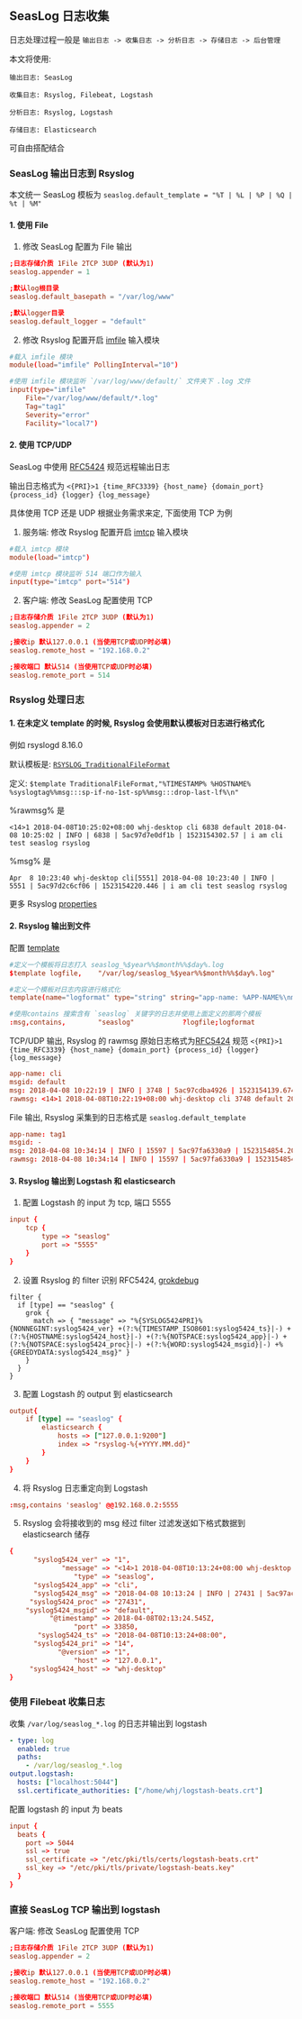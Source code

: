 ## SeasLog 日志收集

日志处理过程一般是 `输出日志 -> 收集日志 -> 分析日志 -> 存储日志 -> 后台管理`

本文将使用:
```
输出日志: SeasLog

收集日志: Rsyslog, Filebeat, Logstash

分析日志: Rsyslog, Logstash

存储日志: Elasticsearch
```
可自由搭配结合

### SeasLog 输出日志到 Rsyslog

本文统一 SeasLog 模板为 `seaslog.default_template = "%T | %L | %P | %Q | %t | %M"`

#### 1. 使用 File

1. 修改 SeasLog 配置为 File 输出

```conf
;日志存储介质 1File 2TCP 3UDP (默认为1)
seaslog.appender = 1

;默认log根目录
seaslog.default_basepath = "/var/log/www"

;默认logger目录
seaslog.default_logger = "default"
```

2. 修改 Rsyslog 配置开启 [imfile](http://www.rsyslog.com/doc/v8-stable/configuration/modules/imfile.html) 输入模块

```conf
#载入 imfile 模块
module(load="imfile" PollingInterval="10")

#使用 imfile 模块监听 `/var/log/www/default/` 文件夹下 .log 文件
input(type="imfile"
    File="/var/log/www/default/*.log"
    Tag="tag1"
    Severity="error"
    Facility="local7")
```

#### 2. 使用 TCP/UDP

SeasLog 中使用 [RFC5424](https://www.rfc-editor.org/rfc/rfc5424.txt) 规范远程输出日志

输出日志格式为 `<{PRI}>1 {time_RFC3339} {host_name} {domain_port} {process_id} {logger} {log_message}`

具体使用 TCP 还是 UDP 根据业务需求来定, 下面使用 TCP 为例

1. 服务端: 修改 Rsyslog 配置开启 [imtcp](http://www.rsyslog.com/doc/v8-stable/configuration/modules/imtcp.html) 输入模块

```conf
#载入 imtcp 模块
module(load="imtcp")

#使用 imtcp 模块监听 514 端口作为输入
input(type="imtcp" port="514")
```

2. 客户端: 修改 SeasLog 配置使用 TCP

```conf
;日志存储介质 1File 2TCP 3UDP (默认为1)
seaslog.appender = 2

;接收ip 默认127.0.0.1 (当使用TCP或UDP时必填)
seaslog.remote_host = "192.168.0.2"

;接收端口 默认514 (当使用TCP或UDP时必填)
seaslog.remote_port = 514
```

### Rsyslog 处理日志

#### 1. 在未定义 template 的时候, Rsyslog 会使用默认模板对日志进行格式化

例如 rsyslogd 8.16.0

默认模板是: [`RSYSLOG_TraditionalFileFormat`](https://www.rsyslog.com/doc/v8-stable/configuration/templates.html)

定义: `$template TraditionalFileFormat,"%TIMESTAMP% %HOSTNAME% %syslogtag%%msg:::sp-if-no-1st-sp%%msg:::drop-last-lf%\n" `

%rawmsg% 是

`<14>1 2018-04-08T10:25:02+08:00 whj-desktop cli 6838 default 2018-04-08 10:25:02 | INFO | 6838 | 5ac97d7e0df1b | 1523154302.57 | i am cli test seaslog rsyslog`

%msg% 是

`Apr  8 10:23:40 whj-desktop cli[5551] 2018-04-08 10:23:40 | INFO | 5551 | 5ac97d2c6cf06 | 1523154220.446 | i am cli test seaslog rsyslog`

更多 Rsyslog [properties](http://www.rsyslog.com/doc/v8-stable/configuration/properties.html)

#### 2. Rsyslog 输出到文件

配置 [template](http://www.rsyslog.com/doc/v8-stable/configuration/templates.html)

```conf
#定义一个模板将日志打入 seaslog_%$year%%$month%%$day%.log
$template logfile,    "/var/log/seaslog_%$year%%$month%%$day%.log"

#定义一个模板对日志内容进行格式化
template(name="logformat" type="string" string="app-name: %APP-NAME%\nmsgid: %MSGID% \nmsg: %msg% \nrawmsg: %rawmsg% \n\n")

#使用contains 搜索含有 `seaslog` 关键字的日志并使用上面定义的那两个模板
:msg,contains,        "seaslog"            ?logfile;logformat
```

TCP/UDP 输出, Rsyslog 的 rawmsg 原始日志格式为[RFC5424](https://www.rfc-editor.org/rfc/rfc5424.txt) 规范 `<{PRI}>1 {time_RFC3339} {host_name} {domain_port} {process_id} {logger} {log_message}`

```conf
app-name: cli
msgid: default 
msg: 2018-04-08 10:22:19 | INFO | 3748 | 5ac97cdba4926 | 1523154139.674 | i am cli test seaslog rsyslog 
rawmsg: <14>1 2018-04-08T10:22:19+08:00 whj-desktop cli 3748 default 2018-04-08 10:22:19 | INFO | 3748 | 5ac97cdba4926 | 1523154139.674 | i am cli test seaslog rsyslog 
```

File 输出, Rsyslog 采集到的日志格式是 `seaslog.default_template`

```conf
app-name: tag1
msgid: - 
msg: 2018-04-08 10:34:14 | INFO | 15597 | 5ac97fa6330a9 | 1523154854.209 | i am cli test seaslog rsyslog 
rawmsg: 2018-04-08 10:34:14 | INFO | 15597 | 5ac97fa6330a9 | 1523154854.209 | i am cli test seaslog rsyslog 
```


#### 3. Rsyslog 输出到 Logstash 和 elasticsearch

1. 配置 Logstash 的 input 为 tcp, 端口 5555

```conf
input {
    tcp {
        type => "seaslog"
        port => "5555"
    }
}
```

2. 设置 Rsyslog 的 filter 识别 RFC5424, [grokdebug](http://grokdebug.herokuapp.com/)

```
filter {
  if [type] == "seaslog" {
    grok {
      match => { "message" => "%{SYSLOG5424PRI}%{NONNEGINT:syslog5424_ver} +(?:%{TIMESTAMP_ISO8601:syslog5424_ts}|-) +(?:%{HOSTNAME:syslog5424_host}|-) +(?:%{NOTSPACE:syslog5424_app}|-) +(?:%{NOTSPACE:syslog5424_proc}|-) +(?:%{WORD:syslog5424_msgid}|-) +%{GREEDYDATA:syslog5424_msg}" }
    }
  }
}
```
3. 配置 Logstash 的 output 到 elasticsearch

```conf
output{
    if [type] == "seaslog" {
        elasticsearch {
            hosts => ["127.0.0.1:9200"] 
            index => "rsyslog-%{+YYYY.MM.dd}"
        }
    }
}
```
4. 将 Rsyslog 日志重定向到 Logstash

```conf
:msg,contains 'seaslog' @@192.168.0.2:5555
```

5. Rsyslog 会将接收到的 msg 经过 filter 过滤发送如下格式数据到 elasticsearch 储存

```conf
{
      "syslog5424_ver" => "1",
             "message" => "<14>1 2018-04-08T10:13:24+08:00 whj-desktop cli 27431 default 2018-04-08 10:13:24 | INFO | 27431 | 5ac97ac483522 | 1523153604.538 | i am cli test seaslog rsyslog",
                "type" => "seaslog",
      "syslog5424_app" => "cli",
      "syslog5424_msg" => "2018-04-08 10:13:24 | INFO | 27431 | 5ac97ac483522 | 1523153604.538 | i am cli test seaslog rsyslog",
     "syslog5424_proc" => "27431",
    "syslog5424_msgid" => "default",
          "@timestamp" => 2018-04-08T02:13:24.545Z,
                "port" => 33850,
       "syslog5424_ts" => "2018-04-08T10:13:24+08:00",
      "syslog5424_pri" => "14",
            "@version" => "1",
                "host" => "127.0.0.1",
     "syslog5424_host" => "whj-desktop"
}

```
### 使用 Filebeat 收集日志
收集 `/var/log/seaslog_*.log` 的日志并输出到 logstash

```yml
- type: log
  enabled: true
  paths:
    - /var/log/seaslog_*.log
output.logstash:
  hosts: ["localhost:5044"]
  ssl.certificate_authorities: ["/home/whj/logstash-beats.crt"]
```
配置 logstash 的 input 为 beats
```conf
input {
  beats {
    port => 5044
    ssl => true
    ssl_certificate => "/etc/pki/tls/certs/logstash-beats.crt"
    ssl_key => "/etc/pki/tls/private/logstash-beats.key"
  }
}
```
### 直接 SeasLog TCP 输出到 logstash

客户端: 修改 SeasLog 配置使用 TCP

```conf
;日志存储介质 1File 2TCP 3UDP (默认为1)
seaslog.appender = 2

;接收ip 默认127.0.0.1 (当使用TCP或UDP时必填)
seaslog.remote_host = "192.168.0.2"

;接收端口 默认514 (当使用TCP或UDP时必填)
seaslog.remote_port = 5555
```

